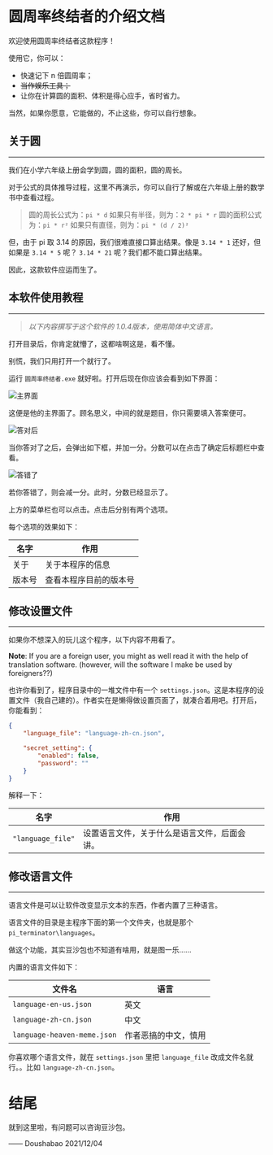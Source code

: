 # 圆周率终结者的介绍文档

欢迎使用圆周率终结者这款程序！

使用它，你可以：

- 快速记下 n 倍圆周率；
- ~~当作娱乐工具；~~
- 让你在计算圆的面积、体积是得心应手，省时省力。

当然，如果你愿意，它能做的，不止这些，你可以自行想象。

## 关于圆

---

我们在小学六年级上册会学到圆，圆的面积，圆的周长。

对于公式的具体推导过程，这里不再演示，你可以自行了解或在六年级上册的数学书中查看过程。

> 圆的周长公式为：`pi * d`
> 如果只有半径，则为：`2 * pi * r`
> 圆的面积公式为：`pi * r²`
> 如果只有直径，则为：`pi * (d / 2)²`

但，由于 pi 取 3.14 的原因，我们很难直接口算出结果。像是 `3.14 * 1` 还好，但如果是 `3.14 * 5` 呢？ `3.14 * 21` 呢？我们都不能口算出结果。

因此，这款软件应运而生了。

## 本软件使用教程

---

> *以下内容撰写于这个软件的 1.0.4版本，使用简体中文语言。*

打开目录后，你肯定就懵了，这都啥啊这是，看不懂。

别慌，我们只用打开一个就行了。

运行 `圆周率终结者.exe` 就好啦。打开后现在你应该会看到如下界面：

![主界面](https://s2.loli.net/2021/12/24/yEqencO59gPiU8G.png)

这便是他的主界面了。顾名思义，中间的就是题目，你只需要填入答案便可。

![答对后](https://s2.loli.net/2021/12/24/JBMIHmjxk8AdZgL.png)

当你答对了之后，会弹出如下框，并加一分。分数可以在点击了确定后标题栏中查看。

![答错了](https://s2.loli.net/2021/12/24/OMcJq8WFLfRuEIK.png)

若你答错了，则会减一分。此时，分数已经显示了。

上方的菜单栏也可以点击。点击后分别有两个选项。

每个选项的效果如下：

| 名字   | 作用                   |
| ------ | ---------------------- |
| 关于   | 关于本程序的信息       |
| 版本号 | 查看本程序目前的版本号 |

## 修改设置文件

---

如果你不想深入的玩儿这个程序，以下内容不用看了。

**Note**: If you are a foreign user, you might as well read it with the help of translation software. (however, will the software I make be used by foreigners??)

也许你看到了，程序目录中的一堆文件中有一个 `settings.json`。这是本程序的设置文件（我自己建的）。作者实在是懒得做设置页面了，就凑合着用吧。打开后，你能看到：

```json
{
    "language_file": "language-zh-cn.json",

    "secret_setting": {
        "enabled": false,
        "password": ""
    }
}
```

解释一下：

| 名字                | 作用                                         |
| ------------------- | -------------------------------------------- |
| `"language_file"` | 设置语言文件，关于什么是语言文件，后面会讲。 |

## 修改语言文件

---

语言文件是可以让软件改变显示文本的东西，作者内置了三种语言。

语言文件的目录是主程序下面的第一个文件夹，也就是那个 `pi_terminator\languages`。

做这个功能，其实豆沙包也不知道有啥用，就是图一乐……

内置的语言文件如下：

| 文件名                        | 语言                 |
| ----------------------------- | -------------------- |
| `language-en-us.json`       | 英文                 |
| `language-zh-cn.json`       | 中文                 |
| `language-heaven-meme.json` | 作者恶搞的中文，慎用 |

你喜欢哪个语言文件，就在 `settings.json` 里把 `language_file` 改成文件名就行。。比如 `language-zh-cn.json`。

# 结尾

就到这里啦，有问题可以咨询豆沙包。

—— Doushabao 2021/12/04
